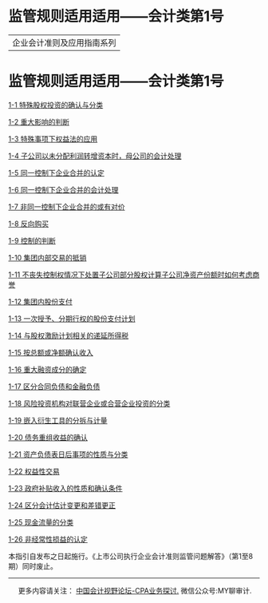 ﻿# 监管规则适用适用——会计类第1号  

<table class="bannerparthead"><tbody><tr id="hdr"><td class="runninghead" nowrap="">企业会计准则及应用指南系列</td></tr></tbody></table>

监管规则适用适用——会计类第1号
================

  

[1-1 特殊股权投资的确认与分类](docs/1.0/157.md)

[1-2 重大影响的判断](docs/1.0/158.md)

[1-3 特殊事项下权益法的应用](docs/1.0/159.md)

[1-4 子公司以未分配利润转增资本时，母公司的会计处理](docs/1.0/160.md)

[1-5 同一控制下企业合并的认定](docs/1.0/161.md)

[1-6 同一控制下企业合并的会计处理](docs/1.0/162.md)

[1-7 非同一控制下企业合并的或有对价](docs/1.0/163.md)

[1-8 反向购买](docs/1.0/165.md)

[1-9 控制的判断](docs/1.0/166.md)

[1-10 集团内部交易的抵销](docs/1.0/167.md)

[1-11 不丧失控制权情况下处置子公司部分股权计算子公司净资产份额时如何考虑商誉](docs/1.0/168.md)

[1-12 集团内股份支付](docs/1.0/169.md)

[1-13 一次授予、分期行权的股份支付计划](docs/1.0/170.md)

[1-14 与股权激励计划相关的递延所得税](docs/1.0/171.md)

[1-15 按总额或净额确认收入](docs/1.0/172.md)

[1-16 重大融资成分的确定](docs/1.0/173.md)

[1-17 区分合同负债和金融负债](docs/1.0/174.md)

[1-18 风险投资机构对联营企业或合营企业投资的分类](docs/1.0/175.md)

[1-19 嵌入衍生工具的分拆与计量](docs/1.0/176.md)

[1-20 债务重组收益的确认](docs/1.0/177.md)

[1-21 资产负债表日后事项的性质与分类](docs/1.0/178.md)

[1-22 权益性交易](docs/1.0/179.md)

[1-23 政府补贴收入的性质和确认条件](docs/1.0/180.md)

[1-24 区分会计估计变更和差错更正](docs/1.0/181.md)

[1-25 现金流量的分类](docs/1.0/182.md)

[1-26 非经常性损益的认定](docs/1.0/183.md)

本指引自发布之日起施行。《上市公司执行企业会计准则监管问题解答》（第1至8期）同时废止。

* * *

     更多内容请关注： [中国会计视野论坛-CPA业务探讨.](https://bbs.esnai.com/thread-5354530-1-3.html) 微信公众号:MY聊审计.